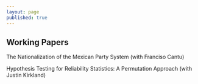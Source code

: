 ```yaml
---
layout: page
published: true
---
```


## Working Papers

The Nationalization of the Mexican Party System (with Franciso Cantu)

Hypothesis Testing for Reliability Statistics: A Permutation Approach (with Justin Kirkland)